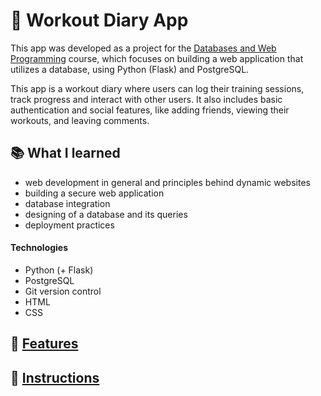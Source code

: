 # :muscle: Workout Diary App

This app was developed as a project for the [Databases and Web Programming](https://hy-tsoha.github.io/materiaali/) course, which focuses on building a web application that utilizes a database, using Python (Flask) and PostgreSQL.

This app is a workout diary where users can log their training sessions, track progress and interact with other users. It also includes basic authentication and social features, like adding friends, viewing their workouts, and leaving comments.

## :books: What I learned
- web development in general and principles behind dynamic websites
- building a secure web application
- database integration
- designing of a database and its queries
- deployment practices

#### Technologies
- Python (+ Flask)
- PostgreSQL
- Git version control
- HTML
- CSS

## :link: [Features](documentation/features.md)

## :link: [Instructions](documentation/instructions.md)



